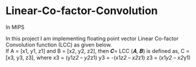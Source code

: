 # Linear-Co-factor-Convolution
In MIPS

In this project I am implementing  floating point vector Linear Co-factor Convolution function (LCC) as given below.  
If A = [x1, y1, z1] and B = [x2, y2, z2], then 𝑪= LCC (𝑨, 𝑩) is defined as, C = [x3,  y3,  z3], where 
x3 =  (y1*z2 – y2*z1) 
y3 = -(x1*z2 – x2*z1) 
z3 =  (x1*y2 – x2*y1) 
